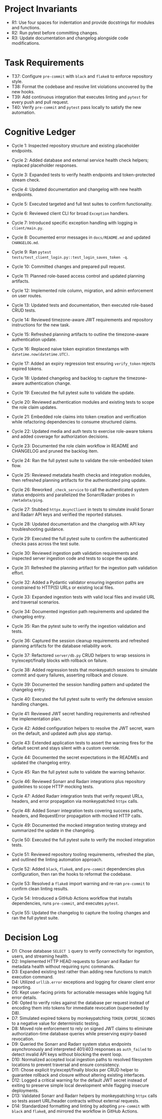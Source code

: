 # Project Invariants
- R1: Use four spaces for indentation and provide docstrings for modules and functions.
- R2: Run pytest before committing changes.
- R3: Update documentation and changelog alongside code modifications.

# Task Requirements
- T37: Configure `pre-commit` with `black` and `flake8` to enforce repository style.
- T38: Format the codebase and resolve lint violations uncovered by the new hooks.
- T39: Add continuous integration that executes linting and `pytest` for every push and pull request.
- T40: Verify `pre-commit` and `pytest` pass locally to satisfy the new automation.

# Cognitive Ledger
- Cycle 1: Inspected repository structure and existing placeholder endpoints.
- Cycle 2: Added database and external service health check helpers; replaced placeholder responses.
- Cycle 3: Expanded tests to verify health endpoints and token-protected stream check.
- Cycle 4: Updated documentation and changelog with new health endpoints.
- Cycle 5: Executed targeted and full test suites to confirm functionality.
- Cycle 6: Reviewed client CLI for broad `Exception` handlers.
- Cycle 7: Introduced specific exception handling with logging in `client/main.py`.
- Cycle 8: Documented error messages in `docs/README.md` and updated `CHANGELOG.md`.
- Cycle 9: Ran `pytest tests/test_client_login.py::test_login_saves_token -q`.
- Cycle 10: Committed changes and prepared pull request.
- Cycle 11: Planned role-based access control and updated planning artifacts.
- Cycle 12: Implemented role column, migration, and admin enforcement on user routes.
- Cycle 13: Updated tests and documentation, then executed role-based CRUD tests.
- Cycle 14: Reviewed timezone-aware JWT requirements and repository instructions for the new task.
- Cycle 15: Refreshed planning artifacts to outline the timezone-aware authentication update.
- Cycle 16: Replaced naive token expiration timestamps with `datetime.now(datetime.UTC)`.
- Cycle 17: Added an expiry regression test ensuring `verify_token` rejects expired tokens.
- Cycle 18: Updated changelog and backlog to capture the timezone-aware authentication change.
- Cycle 19: Executed the full pytest suite to validate the update.
- Cycle 20: Reviewed authentication modules and existing tests to scope the role claim updates.
- Cycle 21: Embedded role claims into token creation and verification while refactoring dependencies to consume structured claims.
- Cycle 22: Updated media and auth tests to exercise role-aware tokens and added coverage for authorization decisions.
- Cycle 23: Documented the role claim workflow in README and CHANGELOG and pruned the backlog item.
- Cycle 24: Ran the full pytest suite to validate the role-embedded token flow.
- Cycle 25: Reviewed metadata health checks and integration modules, then refreshed planning artifacts for the authenticated ping update.
- Cycle 26: Reworked `_check_service` to call the authenticated system status endpoints and parallelized the Sonarr/Radarr probes in `/metadata/ping`.
- Cycle 27: Stubbed `httpx.AsyncClient` in tests to simulate invalid Sonarr and Radarr API keys and verified the reported statuses.
- Cycle 28: Updated documentation and the changelog with API key troubleshooting guidance.
- Cycle 29: Executed the full pytest suite to confirm the authenticated checks pass across the test suite.
- Cycle 30: Reviewed ingestion path validation requirements and inspected server ingestion code and tests to scope the update.
- Cycle 31: Refreshed the planning artifact for the ingestion path validation effort.
- Cycle 32: Added a Pydantic validator ensuring ingestion paths are constrained to HTTP(S) URLs or existing local files.
- Cycle 33: Expanded ingestion tests with valid local files and invalid URL and traversal scenarios.
- Cycle 34: Documented ingestion path requirements and updated the changelog entry.
- Cycle 35: Ran the pytest suite to verify the ingestion validation and tests.
- Cycle 36: Captured the session cleanup requirements and refreshed planning artifacts for the database reliability work.
- Cycle 37: Refactored `server/db.py` CRUD helpers to wrap sessions in try/except/finally blocks with rollback on failure.
- Cycle 38: Added regression tests that monkeypatch sessions to simulate commit and query failures, asserting rollback and closure.
- Cycle 39: Documented the session handling pattern and updated the changelog entry.
- Cycle 40: Executed the full pytest suite to verify the defensive session handling changes.
- Cycle 41: Reviewed JWT secret handling requirements and refreshed the implementation plan.
- Cycle 42: Added configuration helpers to resolve the JWT secret, warn on the default, and updated auth plus app startup.
- Cycle 43: Extended application tests to assert the warning fires for the default secret and stays silent with a custom override.
- Cycle 44: Documented the secret expectations in the READMEs and updated the changelog entry.
- Cycle 45: Ran the full pytest suite to validate the warning behavior.

- Cycle 46: Reviewed Sonarr and Radarr integrations plus repository guidelines to scope HTTP mocking tests.

- Cycle 47: Added Radarr integration tests that verify request URLs, headers, and error propagation via monkeypatched `httpx` calls.
- Cycle 48: Added Sonarr integration tests covering success paths, headers, and RequestError propagation with mocked HTTP calls.
- Cycle 49: Documented the mocked integration testing strategy and summarized the update in the changelog.

- Cycle 50: Executed the full pytest suite to verify the mocked integration tests.

- Cycle 51: Reviewed repository tooling requirements, refreshed the plan, and outlined the linting automation approach.
- Cycle 52: Added `black`, `flake8`, and `pre-commit` dependencies plus configuration, then ran the hooks to reformat the codebase.
- Cycle 53: Resolved a `flake8` import warning and re-ran `pre-commit` to confirm clean linting results.
- Cycle 54: Introduced a GitHub Actions workflow that installs dependencies, runs `pre-commit`, and executes `pytest`.
- Cycle 55: Updated the changelog to capture the tooling changes and ran the full pytest suite.

# Decision Log
- D1: Chose database `SELECT 1` query to verify connectivity for ingestion, users, and streaming health.
- D2: Implemented HTTP HEAD requests to Sonarr and Radarr for metadata health without requiring sync commands.
- D3: Expanded existing test rather than adding new functions to match execution command.
- D4: Utilized `urllib.error` exceptions and logging for clearer client error reporting.
- D5: Kept user-facing prints for actionable messages while logging full error details.
- D6: Opted to verify roles against the database per request instead of encoding them into tokens for immediate revocation (superseded by D8).
- D7: Simulated expired tokens by monkeypatching `TOKEN_EXPIRE_SECONDS` to a negative value for deterministic testing.
- D8: Moved role enforcement to rely on signed JWT claims to eliminate authorization-time database queries while preserving expiry-based revocation.
- D9: Queried the Sonarr and Radarr system status endpoints asynchronously and interpreted 401/403 responses as `auth_failed` to detect invalid API keys without blocking the event loop.
- D10: Normalized accepted local ingestion paths to resolved filesystem locations to prevent traversal and ensure consistency.
- D11: Chose explicit try/except/finally blocks per CRUD helper to guarantee rollback and closure without altering existing interfaces.
- D12: Logged a critical warning for the default JWT secret instead of exiting to preserve simple local development while flagging insecure deployments.
- D13: Validated Sonarr and Radarr helpers by monkeypatching `httpx` calls so tests assert URL/header contracts without external requests.
- D14: Standardized formatting and linting by adopting `pre-commit` with `black` and `flake8`, and mirrored the workflow in GitHub Actions.
